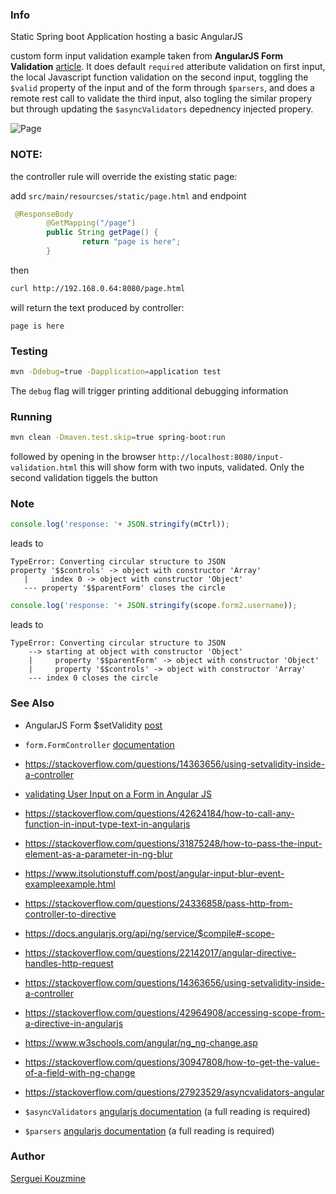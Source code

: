### Info

Static Spring boot Application hosting a basic AngularJS

custom form input validation example taken from __AngularJS Form Validation__ [article](https://www.geeksforgeeks.org/angularjs-form-validation/). It does default `required` atteribute validation on first input, the local Javascript function validation on the second input, toggling the `$valid` property of the input and of the form through `$parsers`, and does a remote rest call to validate the third input, also togling the similar propery but through updating the `$asyncValidators` depednency injected propery.

![Page](https://github.com/sergueik/springboot_study/blob/master/basic-angularjs-validation/screenshots/capture-page.png)

### NOTE:

the controller rule will override the existing static page:

add `src/main/resourcses/static/page.html`
and endpoint
```java
 @ResponseBody
        @GetMapping("/page")
        public String getPage() {
                return "page is here";
        }

```
then
```sh
curl http://192.168.0.64:8080/page.html

```
will return the text produced by controller:

```text
page is here
```
### Testing
```sh
mvn -Ddebug=true -Dapplication=application test
```

The `debug` flag will trigger printing additional debugging information

### Running
```sh
mvn clean -Dmaven.test.skip=true spring-boot:run
```
followed by opening in the browser `http://localhost:8080/input-validation.html`
this will show form with two inputs, validated. Only the second validation tiggels the button

### Note

```javascript
console.log('response: '+ JSON.stringify(mCtrl));
```
leads to
```text
TypeError: Converting circular structure to JSON
property '$$controls' -> object with constructor 'Array'
   |     index 0 -> object with constructor 'Object'
   --- property '$$parentForm' closes the circle
```
```javascript
console.log('response: '+ JSON.stringify(scope.form2.username));
```
leads to
```text
TypeError: Converting circular structure to JSON
    --> starting at object with constructor 'Object'
    |     property '$$parentForm' -> object with constructor 'Object'
    |     property '$$controls' -> object with constructor 'Array'
    --- index 0 closes the circle
```


### See Also


  * AngularJS Form $setValidity [post](https://medium.com/@lily.lsps/angularjs-form-setvalidity-1f2485ad9b22)
  * `form.FormController` [documentation](https://docs.angularjs.org/api/ng/type/form.FormController)
  * https://stackoverflow.com/questions/14363656/using-setvalidity-inside-a-controller
  * [validating User Input on a Form in Angular JS](https://www.infragistics.com/community/blogs/b/dhananjay_kumar/posts/validating-user-input-on-a-form-in-angular-js)
  * https://stackoverflow.com/questions/42624184/how-to-call-any-function-in-input-type-text-in-angularjs

  * https://stackoverflow.com/questions/31875248/how-to-pass-the-input-element-as-a-parameter-in-ng-blur
  * https://www.itsolutionstuff.com/post/angular-input-blur-event-exampleexample.html
  * https://stackoverflow.com/questions/24336858/pass-http-from-controller-to-directive
  * https://docs.angularjs.org/api/ng/service/$compile#-scope-
  * https://stackoverflow.com/questions/22142017/angular-directive-handles-http-request
  * https://stackoverflow.com/questions/14363656/using-setvalidity-inside-a-controller
  * https://stackoverflow.com/questions/42964908/accessing-scope-from-a-directive-in-angularjs 
  * https://www.w3schools.com/angular/ng_ng-change.asp
  * https://stackoverflow.com/questions/30947808/how-to-get-the-value-of-a-field-with-ng-change
  * https://stackoverflow.com/questions/27923529/asyncvalidators-angular
  * `$asyncValidators` [angularjs documentation](https://docs.angularjs.org/api/ng/type/ngModel.NgModelController#$asyncValidators) (a full reading is required)
  * `$parsers` [angularjs documentation](https://docs.angularjs.org/api/ng/type/ngModel.NgModelController#$parsers) (a full reading is required)

### Author

[Serguei Kouzmine](kouzmine_serguei@yahoo.com)
